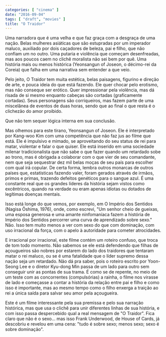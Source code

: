 ```yaml
---
categories: [ "cinema" ]
date: "2016-09-04"
tags: [ "draft", "movies" ]
title: "O Traidor"
---
```

Uma narradora que é uma velha e que faz graça com a desgraça de uma nação. Belas mulheres asiáticas que são estupradas por um imperador maluco, auxiliado por dois caçadores de beleza, pai e filho, que não confiam um no outro. Uma putaria e violência que começam desenfreadas, mas aos poucos caem no clichê moralista não sei bem por quê. Uma história mais ou menos histórica (Yeonsangun of Joseon, o décimo-rei da Coreia) que falha em uma narrativa sem entender a que veio.

Pelo jeito, O Traidor tem muita estética, belas paisagens, figurino e direção de arte, e pouca ideia do que está fazendo. Ele quer chocar pelo erotismo, mas não conseque ser erótico. Quer impressionar pela violência, mas dá risada de si mesmo enquanto cabeças são cortadas (graficamente cortadas). Seus personagens são corriqueiros, mas fazem parte de uma miscelânea de eventos de duas horas, sendo que ao final o que resta é o clichezão do amor proibido.

Que não tem sequer lógica interna em sua conclusão.

Mas olhemos para este tirano, Yeonsangun of Joseon. Ele é interpretado por Kang-woo Kim com uma competência que não faz jus ao filme que está. Ele é impulsivo e mimado, se aproveitando do seu status de rei para matar, violentar e falar o que quiser. Ele está inserido em uma sociedade milenar tradicionalista que não sabe o que fazer quando um retardado sobe ao trono, mas é obrigada a colaborar com o que vier de seu comandante, nem que seja sequestrar dez mil belas moças de seu país para escolher com qual irá copular. De certa forma, lembra outros monarcas de outros países que, estatísticas fazendo valer, foram gerados através de irmãos, primos e primas, trazendo defeitos genéticos para o sangue azul. É uma constante real que os grandes líderes da história sejam vistos como excêntricos, quando na verdade ou eram apenas idiotas ou dotados de legítimas doenças mentais.

Isso está longe do que vemos, por exemplo, em O Império dos Sentidos (Nagisa Ôshima, 1976), onde, como escrevi, "Um senhor cheio de gueixas, uma esposa generosa e uma amante ninfomaníaca fazem a história de Império dos Sentidos percorrer uma curva de aprendizado sobre sexo." Não. Isso tem muito menos a ver com sexo do que com dominação, com uso irracional da força, com o apelo à autoridade para cometer atrocidades.

E irracional por irracional, este filme contém um roteiro confuso, que troca de tom todo momento. Não sabemos se ele está defendendo que filhas de açougueiros são nobres por estarem do lado dos traidores que tentaram matar o rei maluco, ou se é uma fatalidade que o líder supremo dessa nação seja um retardado. Não dá pra saber, pois o roteiro escrito por Yoon-Seong Lee e o diretor Kyu-dong Min passa de um lado para outro sem conseguir unir as pontas de sua trama. É como se de repente, no meio de um teste com as concorrentes (compulsórias) a rainha, o filme nos virasse de lado e começasse a contar a história da relação entre pai e filho e como isso é importante, mas ao mesmo tempo como o filho enxerga a traição ao rei a única saída para salvar seu amor pela açougueira.

Este é um filme interessante pela sua premissa e pelo sua narração histórica, mas que usa o clichê para unir diferentes linhas de sua história, e com isso passa despercebido qual a real mensagem de "O Traidor". Fica claro que não é o sexo... mas isso Frank Underwood, de House of Cards, já descobriu e revelou em uma cena: "tudo é sobre sexo; menos sexo; sexo é sobre dominação".
